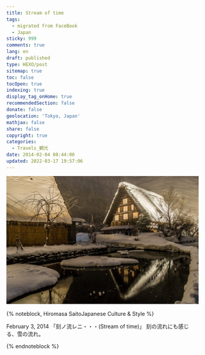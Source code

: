 ```yaml
---
title: Stream of time
tags:
  - migrated from FaceBook
  - Japan
sticky: 999
comments: true
lang: en
draft: published
type: HEXO/post
sitemap: true
toc: false
tocOpen: true
indexing: true
display_tag_onHome: true
recommendedSection: false
donate: false
geolocation: 'Tokyo, Japan'
mathjax: false
share: false
copyright: true
categories:
  - Travels_観光
date: 2014-02-04 08:44:00
updated: 2022-03-17 19:57:06
---
```


![](./Stream-of-time/1537807_444064385723015_915196091_o.jpg)

{% noteblock, Hiromasa SaitoJapanese Culture & Style %}

February 3, 2014
「刻ノ流レニ・・・(Stream of time)」
刻の流れにも感じる、雪の流れ。

{% endnoteblock %}
